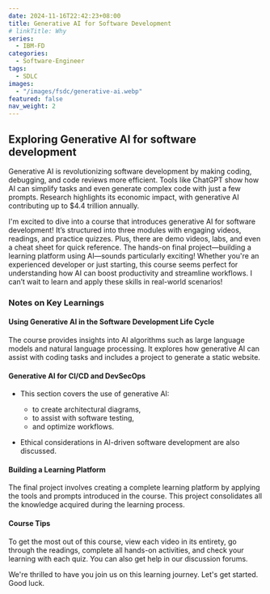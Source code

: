 ```yaml
---
date: 2024-11-16T22:42:23+08:00
title: Generative AI for Software Development
# linkTitle: Why 
series:
  - IBM-FD
categories:
  - Software-Engineer
tags:
  - SDLC
images:
  - "/images/fsdc/generative-ai.webp"
featured: false
nav_weight: 2
---
```


## Exploring Generative AI for software development



Generative AI is revolutionizing software development by making coding, debugging, and code reviews more efficient. Tools like ChatGPT show how AI can simplify tasks and even generate complex code with just a few prompts. Research highlights its economic impact, with generative AI contributing up to $4.4 trillion annually.

I'm excited to dive into a course that introduces generative AI for software development! It’s structured into three modules with engaging videos, readings, and practice quizzes. Plus, there are demo videos, labs, and even a cheat sheet for quick reference. The hands-on final project—building a learning platform using AI—sounds particularly exciting! Whether you're an experienced developer or just starting, this course seems perfect for understanding how AI can boost productivity and streamline workflows. I can’t wait to learn and apply these skills in real-world scenarios!


### Notes on Key Learnings

#### Using Generative AI in the Software Development Life Cycle

The course provides insights into AI algorithms such as large language models and natural language processing. It explores how generative AI can assist with coding tasks and includes a project to generate a static website.

#### Generative AI for CI/CD and DevSecOps

- This section covers the use of generative AI:
  + to create architectural diagrams,
  + to assist with software testing,
  + and optimize workflows. 

- Ethical considerations in AI-driven software development are also discussed.


#### Building a Learning Platform 

The final project involves creating a complete learning platform by applying the tools and prompts introduced in the course. This project consolidates all the knowledge acquired during the learning process.

#### Course Tips

To get the most out of this course, view each video in its entirety, go through the readings, complete all hands-on activities, and check your learning with each quiz. You can also get help in our discussion forums.

We're thrilled to have you join us on this learning journey. Let's get started. Good luck.
